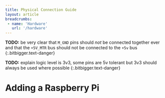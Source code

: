 ```yaml
---
title: Physical Connection Guide
layout: article
breadcrumbs:
 - name: 'Hardware'
   url: '/hardware'
---
```



**TODO:** be very clear that `M_GND` pins should *not* be connected together ever and that
the `+5V_MTR` bus should not be connected to the `+5v` bus
{:.bitbigger.text-danger}

**TODO:** explain logic level is 3v3, some pins are 5v tolerant but 3v3 should always be used where possible
{:.bitbigger.text-danger}


Adding a Raspberry Pi
===


<br>
